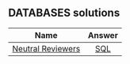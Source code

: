 ## DATABASES solutions

|    Name  |Answer |
|----------|:----------------:|
|[Neutral Reviewers](https://www.interviewbit.com/problems/neutral-reviewers/)| [SQL](reviewers.sql) |